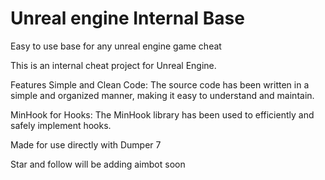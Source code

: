 Unreal engine Internal Base
=====
Easy to use base for any unreal engine game cheat

This is an internal cheat project for Unreal Engine.

Features
Simple and Clean Code: The source code has been written in a simple and organized manner, making it easy to understand and maintain.

MinHook for Hooks: The MinHook library has been used to efficiently and safely implement hooks.

Made for use directly with Dumper 7

Star and follow will be adding aimbot soon
